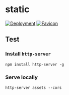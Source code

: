 # static

[![Deployment](https://github.com/nuntium-space/static/actions/workflows/cd.yml/badge.svg)](https://github.com/nuntium-space/static/actions/workflows/cd.yml)
[![Favicon](https://github.com/nuntium-space/static/actions/workflows/favicon.yml/badge.svg)](https://github.com/nuntium-space/static/actions/workflows/favicon.yml)

## Test

### Install `http-server`

```
npm install http-server -g
```

### Serve locally

```
http-server assets --cors
```

